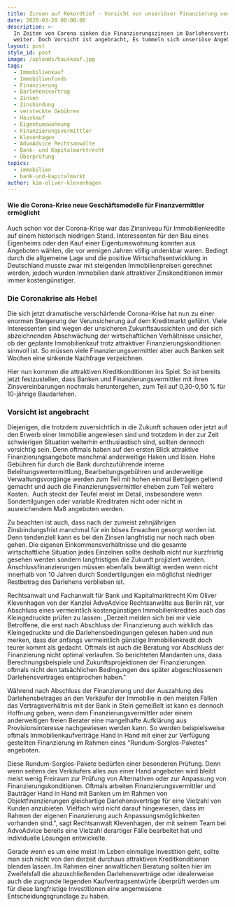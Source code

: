 ```yaml
---
title: Zinsen auf Rekordtief - Vorsicht vor unseriöser Finanzierung von Immobilien
date: 2020-03-20 00:00:00
description: >-
  In Zeiten von Corona sinken die Finanzierungszinsen im Darlehensvertrag stetig
  weiter. Doch Vorsicht ist angebracht, Es tummeln sich unseriöse Angebote.
layout: post
style_id: post
image: /uploads/hauskauf.jpg
tags:
  - Immobilienkauf
  - Immobilienfonds
  - Finanzierung
  - Darlehensvertrag
  - Zinsen
  - Zinsbindung
  - versteckte Gebühren
  - Hauskauf
  - Eigentumswohnung
  - Finanzierungsvermittler
  - Klevenhagen
  - AdvoAdvice Rechtsanwälte
  - Bank- und Kapitalmarktrecht
  - Überprüfung
topics:
  - immobilien
  - bank-und-kapitalmarkt
author: kim-oliver-klevenhagen
---
```


#### Wie die Corona-Krise neue Geschäftsmodelle für Finanzvermittler ermöglicht

Auch schon vor der Corona-Krise war das Zinsniveau für Immobilienkredite auf einem historisch niedrigen Stand. Interessenten für den Bau eines Eigenheims oder den Kauf einer Eigentumswohnung konnten aus Angeboten wählen, die vor wenigen Jahren völlig undenkbar waren. Bedingt durch die allgemeine Lage und die positive Wirtschaftsentwicklung in Deutschland musste zwar mit steigenden Immobilienpreisen gerechnet werden, jedoch wurden Immobilien dank attraktiver Zinskonditionen immer immer kostengünstiger.

### Die Coronakrise als Hebel

Die sich jetzt dramatische verschärfende Corona-Krise hat nun zu einer enormen Steigerung der Verunsicherung auf dem Kreditmarkt geführt. Viele Interessenten sind wegen der unsicheren Zukunftsaussichten und der sich abzeichnenden Abschwächung der wirtschaftlichen Verhältnisse unsicher, ob der geplante Immobilienkauf trotz attraktiver Finanzierungskonditionen sinnvoll ist. So müssen viele Finanzierungsvermittler aber auch Banken seit Wochen eine sinkende Nachfrage verzeichnen.

Hier nun kommen die attraktiven Kreditkonditionen ins Spiel. So ist bereits jetzt festzustellen, dass Banken und Finanzierungsvermittler mit ihren Zinsvereinbarungen nochmals heruntergehen, zum Teil auf 0,30-0,50 % für 10-jährige Baudarlehen.

### Vorsicht ist angebracht

Diejenigen, die trotzdem zuversichtlich in die Zukunft schauen oder jetzt auf den Erwerb einer Immobilie angewiesen sind und trotzdem in der zur Zeit schwierigen Situation weiterhin enthusiastisch sind, sollten dennoch vorsichtig sein. Denn oftmals haben auf den ersten Blick attraktive Finanzierungsangebote manchmal anderweitige Haken und lösen. Hohe Gebühren für durch die Bank durchzuführende interne Beleihungswertermittlung, Bearbeitungsgebühren und anderweitige Verwaltungsvorgänge werden zum Teil mit hohen einmal Beträgen geltend gemacht und auch die Finanzierungsvermittler eheben zum Teil weitere Kosten. &nbsp;Auch steckt der Teufel meist im Detail, insbesondere wenn Sondertilgungen oder variable Kreditraten nicht oder nicht in ausreichendem Ma&szlig; angeboten werden.

Zu beachten ist auch, dass nach der zumeist zehnjährigen Zinsbindungsfrist manchmal für ein böses Erwachen gesorgt worden ist. Denn tendenziell kann es bei den Zinsen langfristig nur noch nach oben gehen. Die eigenen Einkommensverhältnisse und die gesamte wirtschaftliche Situation jedes Einzelnen sollte deshalb nicht nur kurzfristig gesehen werden sondern langfristigen die Zukunft projiziert werden. Anschlussfinanzierungen müssen ebenfalls bewältigt werden wenn nicht innerhalb von 10 Jahren durch Sondertilgungen ein möglichst niedriger Restbetrag des Darlehens verblieben ist.

Rechtsanwalt und Fachanwalt für Bank und Kapitalmarktrecht Kim Oliver Klevenhagen von der Kanzlei AdvoAdvice Rechtsanwälte aus Berlin rät, vor Abschluss eines vermeintlich kostengünstigen Immobilienkredites auch das Kleingedruckte prüfen zu lassen: „Derzeit melden sich bei mir viele Betroffene, die erst nach Abschluss der Finanzierung auch wirklich das Kleingedruckte und die Darlehensbedingungen gelesen haben und nun merken, dass der anfangs vermeintlich günstige Immobilienkredit doch teurer kommt als gedacht. Oftmals ist auch die Beratung vor Abschluss der Finanzierung nicht optimal verlaufen. So berichteten Mandanten uns, dass Berechnungsbeispiele und Zukunftsprojektionen der Finanzierungen oftmals nicht den tatsächlichen Bedingungen des später abgeschlossenen Darlehensvertrages entsprochen haben."

Während nach Abschluss der Finanzierung und der Auszahlung des Darlehensbetrages an den Verkäufer der Immobilie in den meisten Fällen das Vertragsverhältnis mit der Bank in Stein gemei&szlig;elt ist kann es dennoch Hoffnung geben, wenn dem Finanzierungsvermittler oder einem anderweitigen freien Berater eine mangelhafte Aufklärung aus Provisionsinteresse nachgewiesen werden kann. So werden beispielsweise oftmals Immobilienkaufverträge Hand in Hand mit einer zur Verfügung gestellten Finanzierung im Rahmen eines "Rundum-Sorglos-Paketes" angeboten.

Diese Rundum-Sorglos-Pakete bedürfen einer besonderen Prüfung. Denn wenn seitens des Verkäufers alles aus einer Hand angeboten wird bleibt meist wenig Freiraum zur Prüfung von Alternativen oder zur Anpassung von Finanzierungskonditionen. Oftmals arbeiten Finanzierungsvermittler und Bauträger Hand in Hand mit Banken um im Rahmen von Objektfinanzierungen gleichartige Darlehensverträge für eine Vielzahl von Kunden anzubieten. Vielfach wird nicht darauf hingewiesen, dass im Rahmen der eigenen Finanzierung auch Anpassungsmöglichkeiten vorhanden sind.", sagt Rechtsanwalt Klevenhagen, der mit seinem Team bei AdvoAdvice bereits eine Vielzahl derartiger Fälle bearbeitet hat und individuelle Lösungen entwickelte.

Gerade wenn es um eine meist im Leben einmalige Investition geht, sollte man sich nicht von den derzeit durchaus attraktiven Kreditkonditionen blenden lassen. Im Rahmen einer anwaltlichen Beratung sollten hier im Zweifelsfall die abzuschlie&szlig;enden Darlehensverträge oder idealerweise auch die zugrunde liegenden Kaufvertragsentwürfe überprüft werden um für diese langfristige Investitionen eine angemessene Entscheidungsgrundlage zu haben.<br>&nbsp;
